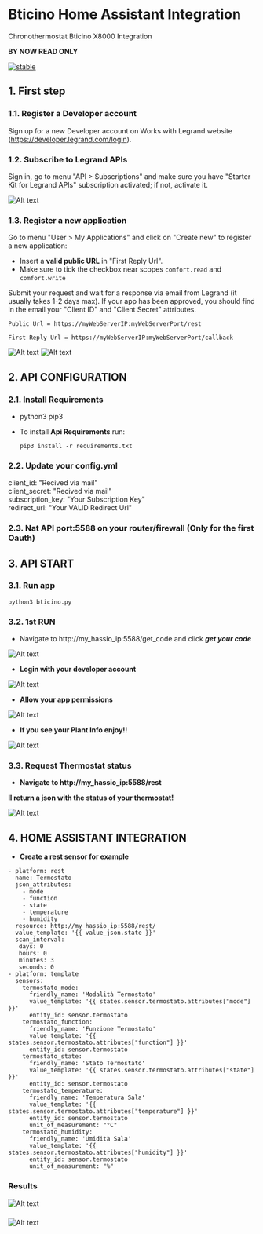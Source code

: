 # Bticino Home Assistant Integration
Chronothermostat Bticino X8000 Integration

**BY NOW READ ONLY**

[![stable](http://badges.github.io/stability-badges/dist/stable.svg)](http://github.com/badges/stability-badges)

## 1. First step

### 1.1. Register a Developer account
Sign up for a new Developer account on Works with Legrand website (https://developer.legrand.com/login).

### 1.2. Subscribe to Legrand APIs
Sign in, go to menu "API > Subscriptions" and make sure you have "Starter Kit for Legrand APIs" subscription activated; if not, activate it.

![Alt text](https://github.com/andrea-mattioli/bticino_X8000_rest_api/raw/test/screenshots/subscription.PNG?raw=true "App Register")

### 1.3. Register a new application
Go to menu "User > My Applications" and click on "Create new" to register a new application:
- Insert a **valid public URL** in "First Reply Url". 
- Make sure to tick the checkbox near scopes `comfort.read` and `comfort.write`

Submit your request and wait for a response via email from Legrand (it usually takes 1-2 days max).
If your app has been approved, you should find in the email your "Client ID" and "Client Secret" attributes.

```
Public Url = https://myWebServerIP:myWebServerPort/rest
```
```
First Reply Url = https://myWebServerIP:myWebServerPort/callback
```
![Alt text](https://github.com/andrea-mattioli/bticino_X8000_rest_api/raw/test/screenshots/app1.png?raw=true "App Register")
![Alt text](https://github.com/andrea-mattioli/bticino_X8000_rest_api/raw/test/screenshots/app2.png?raw=true "App Register")

## 2. API CONFIGURATION

### 2.1. Install Requirements
- python3 pip3

- To install **Api Requirements** run:
  ```
  pip3 install -r requirements.txt
  ```

### 2.2. Update your config.yml
client_id: "Recived via mail"<br>
client_secret: "Recived via mail"<br>
subscription_key: "Your Subscription Key"<br>
redirect_url: "Your VALID Redirect Url"<br>

### 2.3. Nat API port:5588 on your router/firewall (Only for the first Oauth)

## 3. API START
### 3.1. Run app
```
python3 bticino.py
```
### 3.2. 1st RUN
- Navigate to http://my_hassio_ip:5588/get_code and click ***get your code***

![Alt text](https://github.com/andrea-mattioli/bticino_X8000_rest_api/raw/test/screenshots/api1.png?raw=true "Api Allow")

- **Login with your developer account**


![Alt text](https://github.com/andrea-mattioli/bticino_X8000_rest_api/raw/test/screenshots/api2.png?raw=true "Api Allow")

- **Allow your app permissions**


![Alt text](https://github.com/andrea-mattioli/bticino_X8000_rest_api/raw/test/screenshots/api3.png?raw=true "Api Allow")

- **If you see your Plant Info enjoy!!**


![Alt text](https://github.com/andrea-mattioli/bticino_X8000_rest_api/raw/test/screenshots/api4.png?raw=true "Api Allow")

### 3.3. Request Thermostat status

- **Navigate to http://my_hassio_ip:5588/rest**

**ll return a json with the status of your thermostat!**


![Alt text](https://github.com/andrea-mattioli/bticino_X8000_rest_api/raw/test/screenshots/api5.png?raw=true "Api Allow")


## 4. HOME ASSISTANT INTEGRATION

- **Create a rest sensor for example**

```
- platform: rest
  name: Termostato
  json_attributes:
    - mode
    - function
    - state
    - temperature
    - humidity
  resource: http://my_hassio_ip:5588/rest/
  value_template: '{{ value_json.state }}'
  scan_interval:
   days: 0
   hours: 0 
   minutes: 3
   seconds: 0
- platform: template
  sensors:
    termostato_mode:
      friendly_name: 'Modalità Termostato'
      value_template: '{{ states.sensor.termostato.attributes["mode"] }}'
      entity_id: sensor.termostato
    termostato_function:
      friendly_name: 'Funzione Termostato'
      value_template: '{{ states.sensor.termostato.attributes["function"] }}'
      entity_id: sensor.termostato
    termostato_state:
      friendly_name: 'Stato Termostato'
      value_template: '{{ states.sensor.termostato.attributes["state"] }}'
      entity_id: sensor.termostato
    termostato_temperature:
      friendly_name: 'Temperatura Sala'
      value_template: '{{ states.sensor.termostato.attributes["temperature"] }}'
      entity_id: sensor.termostato
      unit_of_measurement: "°C"
    termostato_humidity:
      friendly_name: 'Umidità Sala'
      value_template: '{{ states.sensor.termostato.attributes["humidity"] }}'
      entity_id: sensor.termostato
      unit_of_measurement: "%"
```

### Results

![Alt text](https://github.com/andrea-mattioli/bticino_X8000_rest_api/raw/test/screenshots/home_ass1.png?raw=true "Api Allow")

###

![Alt text](https://github.com/andrea-mattioli/bticino_X8000_rest_api/raw/test/screenshots/home_ass2.png?raw=true "Api Allow")
